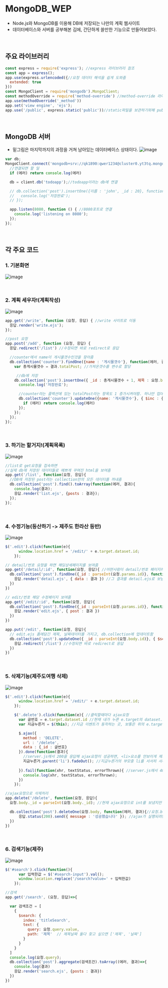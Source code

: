# MongoDB_WEP
- Node.js와 MongoDB를 이용해 DB에 저장되는 나만의 계획 웹사이트  
- 데이터베이스와 서버를 공부해본 김에, 간단하게 쓸만한 기능으로 만들어보았다.


<br>


## 주요 라이브러리
```js
const express = require('express'); //express 라이브러리 참조
const app = express();
app.use(express.urlencoded({//요청 데이터 해석을 쉽게 도와줌
  extended: true
})) 
const MongoClient = require('mongodb').MongoClient;
const methodOverride = require('method-override') //method-override 라이브러리 참조
app.use(methodOverride('_method'))
app.set('view engine', 'ejs');
app.use('/public', express.static('public'))//static파일을 보관하기위해 public폴더를 쓴다는 것을 암시
```

<br>


## MongoDB 서버
- 밑그림은 마지막까지의 과정을 거쳐 남아있는 데이터베이스 상태이다.
![image](https://user-images.githubusercontent.com/88188850/154270183-9f352c0c-aed1-4a30-94d0-aa70ad860feb.png)

```js
var db;
MongoClient.connect('mongodb+srv://qk1890:qwer1234@cluster0.yt3tq.mongodb.net/myFirstDatabase?retryWrites=true&w=majority', function (에러, client) {
  //연결되면 할 일
  if (에러) return console.log(에러)

  db = client.db('todoapp');//todoapp이라는 db에 연결

  // db.collection('post').insertOne({이름 : 'john', _id : 20}, function(에러, 결과){//데이터 저장
  //   console.log('저장완료');
  // });

  app.listen(8080, function () { //8080포트로 연결
    console.log('listening on 8080');
  });
});
```

<br>



## 각 주요 코드



### 1. 기본화면
![image](https://user-images.githubusercontent.com/88188850/154263029-511182e4-605d-4056-8d4a-14a7bc751312.png)

<br>


### 2. 계획 세우자!(계획작성)
![image](https://user-images.githubusercontent.com/88188850/154263387-3d922b31-5ad9-42d9-b95e-54f41ddd2e05.png)
```js
app.get('/write', function (요청, 응답) { //write 사이트로 이동
  응답.render('write.ejs');
});

//post 요청
app.post('/add', function (요청, 응답) {
  응답.redirect('/list') //수정되면 바로 redirect로 응답

  //counter에서 name이 게시물갯수인것을 찾아줌
  db.collection('counter').findOne({name : '게시물갯수'}, function(에러, 결과){
    var 총게시물갯수 = 결과.totalPost; //가져온갯수를 변수로 할당

     //db에 저장
    db.collection('post').insertOne({ _id : 총게시물갯수 + 1, 제목 : 요청.body.title, 날짜 : 요청.body.date}, function(에러, 결과){//데이터 저장
      console.log('저장완료');

      //counter라는 콜렉션에 있는 totalPost라는 항목도 1 증가시켜야함. 하나만 업데이트, 여러개 하려면 updateMany()
      db.collection('counter').updateOne({name: '게시물갯수'}, { $inc : {totalPost:1} }, function(에러, 결과){//값을 수정할때는 $inc같은 operator를 이용해야함. 이건 1 증가이고, 다른 여러종류가 있음 
        if (에러) return console.log(에러)
      }); 
    });
  }); 
});
```

<br>



### 3. 하기는 할거지!(계획목록)
![image](https://user-images.githubusercontent.com/88188850/154263905-ec94f712-c8c7-444e-86d7-1537163be88d.png)
```js
//list로 get요청을 접속하면
//실제 db에 저장된 데이터들로 예쁘게 꾸며진 html을 보여줌
app.get('/list', function(요청, 응답){
  //DB에 저장된 post라는 collection안의 모든 데이터를 꺼내줌
  db.collection('post').find().toArray(function(에러, 결과){
    console.log(결과);
    응답.render('list.ejs', {posts : 결과});
  }); 
});
```

<br>



### 4. 수정기능(등산하기 -> 제주도 한라산 등반)
![image](https://user-images.githubusercontent.com/88188850/154264134-b6a115cf-c0f1-4f2e-8501-6a2686492920.png)
```js
$('.edit').click(function(e){
      window.location.href = '/edit/' + e.target.dataset.id;
    });

// detail/번호 요청을 하면 해딩상세페이지를 보여줌
app.get('/detail/:id', function(요청, 응답){ //어떤사람이 detail/번호 페이지에 접속하면
  db.collection('post').findOne({_id : parseInt(요청.params.id)}, function(에러, 결과){//db에서 해당 _id번호 게시물을 찾음
    응답.render('detail.ejs', { data : 결과 }) //그 결과를 detail.ejs로 보냄
  })
})

// edit/번호 해당 수정페이지 보여줌
app.get('/edit/:id', function(요청, 응답){
  db.collection('post').findOne({_id : parseInt(요청.params.id)}, function(에러, 결과){
    응답.render('edit.ejs', { post : 결과 })
  })
})

app.put('/edit', function(요청, 응답){
  // edit.ejs 폼에담긴 제목, 날짜데이터를 가지고, db.collection에 업데이트함
  db.collection('post').updateOne({ _id : parseInt(요청.body.id)}, { $set : { 제목 : 요청.body.title, 날짜 : 요청.body.date }}, function(에러, 결과){
    응답.redirect('/list') //수정되면 바로 redirect로 응답
  })
})
```

<br>


### 5. 삭제기능(제주도여행 삭제)
![image](https://user-images.githubusercontent.com/88188850/154264314-888b50e8-bc02-4246-94ed-717543399c40.png)
```js
$('.edit').click(function(e){
      window.location.href = '/edit/' + e.target.dataset.id;
    });

    $('.delete').click(function(e){ //클릭할때마다 ajax요청
      var 글번호 = e.target.dataset.id //현재 내가 누른 e.target의 dataset.id를 가져옴
      var 지금누른거 = $(this); //지금 이벤트가 동작하는 곳, 보통은 위의 e.target 비슷함

      $.ajax({
        method : 'DELETE',
        url : '/delete',
        data : {_id : 글번호}
      }).done(function(결과){
        //server.js에서 200을 응답해 ajax요청이 성공하면, <li>요소를 안보이게 제거해주기
        지금누른거.parent('li').fadeOut(); //지금누른거의 부모중 li를 서서히 사라지게함
        
      }).fail(function(xhr, textStatus, errorThrown){ //server.js에서 400이나 500을 응답해 실패시, 실행
        console.log(xhr, textStatus, errorThrown);
      })
    });

//ajax요청으로 삭제처리
app.delete('/delete', function(요청, 응답){
  요청.body._id = parseInt(요청.body._id); //현재 ajax요청으로 int를 보냈지만 여기서 string으로 변환되었기 때문에, 다시 int로 바꿔줘야함

  db.collection('post').deleteOne(요청.body, function(에러, 결과){//요청.body에 담겨온 게시물번호를 가진 글을 db에서 찾아서 삭제해줌.
      응답.status(200).send({ message : '성공했습니다' }); //ajax가 실행되려면 꼭 필요한 응답. 서버가 요청을 성공했다는 의미, 고객잘못 실패는 400, 서버문제 실패는 500
  }) 
})
```

<br>


### 6. 검색기능(제주)
![image](https://user-images.githubusercontent.com/88188850/154264407-1a6d4d29-3f56-4005-b1d9-1a4f2b9e26c7.png)
```js
$('#search').click(function(){
      var 입력한값 = $('#search-input').val();
      window.location.replace('/search?value=' + 입력한값)
    });

//검색
app.get('/search', (요청, 응답)=>{

  var 검색조건 = [
    {
      $search: {
        index: 'titleSearch',
        text: {
          query: 요청.query.value,
          path: '제목'  // 제목날짜 둘다 찾고 싶으면 ['제목', '날짜']
        }
      }
    }
  ] 
  console.log(요청.query);
  db.collection('post').aggregate(검색조건).toArray((에러, 결과)=>{
    console.log(결과)
    응답.render('search.ejs', {posts : 결과})
  })
})
```































